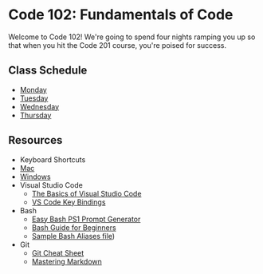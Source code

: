 # Code 102: Fundamentals of Code

Welcome to Code 102! We're going to spend four nights ramping you up so that when you hit the Code 201 course, you're poised for success.

## Class Schedule
* [Monday](schedule/monday.md)
* [Tuesday](schedule/tuesday.md)
* [Wednesday](schedule/wednesday.md)
* [Thursday](schedule/thursday.md)

## Resources
* Keyboard Shortcuts
 * [Mac](http://www.danrodney.com/mac/)
 * [Windows](http://www.hongkiat.com/blog/100-keyboard-shortcuts-windows/)
* Visual Studio Code
  * [The Basics of Visual Studio Code](https://code.visualstudio.com/Docs/editor/codebasics)
  * [VS Code Key Bindings](http://www.hongkiat.com/blog/key-binding-management-visual-studio-code/)
* Bash
  * [Easy Bash PS1 Prompt Generator](https://ezprompt.net)
  * [Bash Guide for Beginners](http://tille.garrels.be/training/bash/)
  * [Sample Bash Aliases file](code/bash_aliases.md))
* Git
  * [Git Cheat Sheet](https://www.git-tower.com/blog/git-cheat-sheet/)
  * [Mastering Markdown](https://guides.github.com/features/mastering-markdown/)
